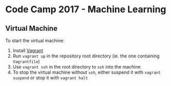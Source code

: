 # Code Camp 2017 - Machine Learning

## Virtual Machine

To start the virtual machine:
1. Install [Vagrant](https://www.vagrantup.com/)
1. Run ```vagrant up``` in the repository root directory (ie. the one containing ```Vagrantfile```)
1. Use ```vagrant ssh``` in the root directory to ```ssh``` into the machine
1. To stop the virtual machine without ```ssh```, either suspend it with ```vagrant suspend``` or stop it with ```vagrant halt```
